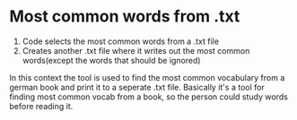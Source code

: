 # Most common words from .txt

1) Code selects the most common words from a .txt file
2) Creates another .txt file where it writes out the most common words(except the words that should be ignored)

In this context the tool is used to find the most common vocabulary from a german book and print it to a seperate .txt file.
Basically it's a tool for finding most common vocab from a book, so the person could study words before reading it.
